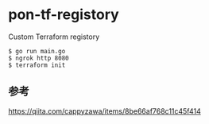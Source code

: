# pon-tf-registory

Custom Terraform registory

```
$ go run main.go
$ ngrok http 8080
$ terraform init
```

## 参考

https://qiita.com/cappyzawa/items/8be66af768c11c45f414

